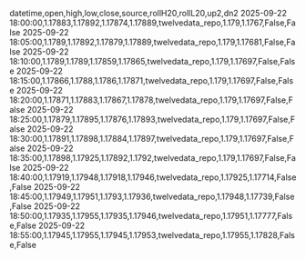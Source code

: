 datetime,open,high,low,close,source,rollH20,rollL20,up2,dn2
2025-09-22 18:00:00,1.17883,1.17892,1.17874,1.17889,twelvedata_repo,1.179,1.1767,False,False
2025-09-22 18:05:00,1.1789,1.17892,1.17879,1.17889,twelvedata_repo,1.179,1.17681,False,False
2025-09-22 18:10:00,1.1789,1.1789,1.17859,1.17865,twelvedata_repo,1.179,1.17697,False,False
2025-09-22 18:15:00,1.17866,1.1788,1.1786,1.17871,twelvedata_repo,1.179,1.17697,False,False
2025-09-22 18:20:00,1.17871,1.17883,1.17867,1.17878,twelvedata_repo,1.179,1.17697,False,False
2025-09-22 18:25:00,1.17879,1.17895,1.17876,1.17893,twelvedata_repo,1.179,1.17697,False,False
2025-09-22 18:30:00,1.17891,1.17898,1.17884,1.17897,twelvedata_repo,1.179,1.17697,False,False
2025-09-22 18:35:00,1.17898,1.17925,1.17892,1.1792,twelvedata_repo,1.179,1.17697,False,False
2025-09-22 18:40:00,1.17919,1.17948,1.17918,1.17946,twelvedata_repo,1.17925,1.17714,False,False
2025-09-22 18:45:00,1.17949,1.17951,1.1793,1.17936,twelvedata_repo,1.17948,1.17739,False,False
2025-09-22 18:50:00,1.17935,1.17955,1.17935,1.17946,twelvedata_repo,1.17951,1.17777,False,False
2025-09-22 18:55:00,1.17945,1.17955,1.17945,1.17953,twelvedata_repo,1.17955,1.17828,False,False

